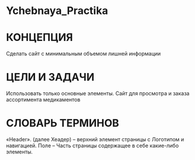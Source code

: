 # Ychebnaya_Practika

КОНЦЕПЦИЯ
========================
Сделать сайт с минимальным объемом лишней информации

ЦЕЛИ И ЗАДАЧИ
========================
Использовать только основные элементы.
Сайт для просмотра и заказа ассортимента медикаментов

СЛОВАРЬ ТЕРМИНОВ
========================
«Header». (далее Хеадер) – верхний элемент страницы с Логотипом и навигацией.
Поле – Часть страницы содержащее в себе какие-либо элементы. 

